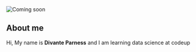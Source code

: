 <picture>
 <source media="(prefers-color-scheme: dark)" srcset="https://github.com/Divante222/Hello_World/blob/main/dark-theme-np17.jpg">
 <source media="(prefers-color-scheme: light)" srcset="https://raw.githubusercontent.com/Divante222/Hello_World/main/lightmode-image-example.webp">
 <img alt="Coming soon" src="YOUR-DEFAULT-IMAGE">
</picture> 

<h2>
About me
</h2>
<p>Hi, My name is <strong>Divante Parness</strong> and I am learning data science at codeup</p>
